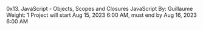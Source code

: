 0x13. JavaScript - Objects, Scopes and Closures
JavaScript
 By: Guillaume
 Weight: 1
 Project will start Aug 15, 2023 6:00 AM, must end by Aug 16, 2023 6:00 AM
 